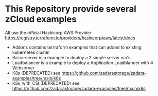 # This Repository provide several zCloud examples

All use the official Hashicorp AWS Provider https://registry.terraform.io/providers/hashicorp/aws/latest/docs
- Addons contains terrraform examples that can added to existing kubernetes cluster
- Basic-server is a example to deploy a 2 simple server vm's
- Loadbalancer is a example to deploy a Application Loadblancer with 4 Webserver
- K8s (DEPRECATED) see https://github.com/zadarastorage/zadara-examples/tree/main/k8s 
- K8s_with_CSI (DEPRECATED) see https://github.com/zadarastorage/zadara-examples/tree/main/k8s
